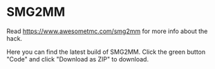 # SMG2MM
Read https://www.awesometmc.com/smg2mm for more info about the hack.

Here you can find the latest build of SMG2MM. Click the green button "Code" and click "Download as ZIP" to download.
